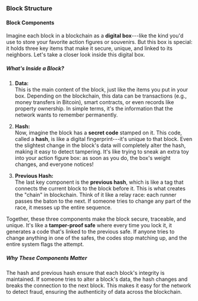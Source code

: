 ### **Block Structure**

#### **Block Components**

Imagine each block in a blockchain as a **digital box**---like the kind you'd use to store your favorite action figures or souvenirs. But this box is special: it holds three key items that make it secure, unique, and linked to its neighbors. Let's take a closer look inside this digital box.

##### What's Inside a Block?

1.  **Data:**\
    This is the main content of the block, just like the items you put in your box. Depending on the blockchain, this data can be transactions (e.g., money transfers in Bitcoin), smart contracts, or even records like property ownership. In simple terms, it's the information that the network wants to remember permanently.

2.  **Hash:**\
    Now, imagine the block has a **secret code** stamped on it. This code, called a **hash**, is like a digital fingerprint---it's unique to that block. Even the slightest change in the block's data will completely alter the hash, making it easy to detect tampering. It's like trying to sneak an extra toy into your action figure box: as soon as you do, the box's weight changes, and everyone notices!

3.  **Previous Hash:**\
    The last key component is the **previous hash**, which is like a tag that connects the current block to the block before it. This is what creates the "chain" in blockchain. Think of it like a relay race: each runner passes the baton to the next. If someone tries to change any part of the race, it messes up the entire sequence.

Together, these three components make the block secure, traceable, and unique. It's like a **tamper-proof safe** where every time you lock it, it generates a code that's linked to the previous safe. If anyone tries to change anything in one of the safes, the codes stop matching up, and the entire system flags the attempt.

##### Why These Components Matter

The hash and previous hash ensure that each block's integrity is maintained. If someone tries to alter a block's data, the hash changes and breaks the connection to the next block. This makes it easy for the network to detect fraud, ensuring the authenticity of data across the blockchain.
